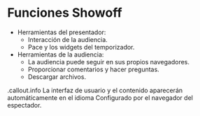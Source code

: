 <!SLIDE>
# Funciones Showoff

* Herramientas del presentador:
    * Interacción de la audiencia.
    * Pace y los widgets del temporizador.
* Herramientas de la audiencia:
    * La audiencia puede seguir en sus propios navegadores.
    * Proporcionar comentarios y hacer preguntas.
    * Descargar archivos.

.callout.info La interfaz de usuario y el contenido aparecerán automáticamente en el idioma
Configurado por el navegador del espectador.
